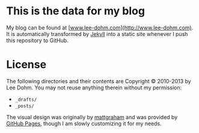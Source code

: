 
# This is the data for my blog

My blog can be found at [www.lee-dohm.com](http://www.lee-dohm.com). It is automatically transformed by [Jekyll](https://github.com/mojombo/jekyll) into a static site whenever I push this repository to GitHub.

# License

The following directories and their contents are Copyright &copy; 2010-2013 by Lee Dohm. You may not reuse anything therein without my permission:

* `_drafts/`
* `_posts/`

The visual design was originally by [mattgraham](http://twitter.com/#!/michigangraham) and was provided by [GitHub Pages](https://pages.github.com), though I am slowly customizing it for my needs.
